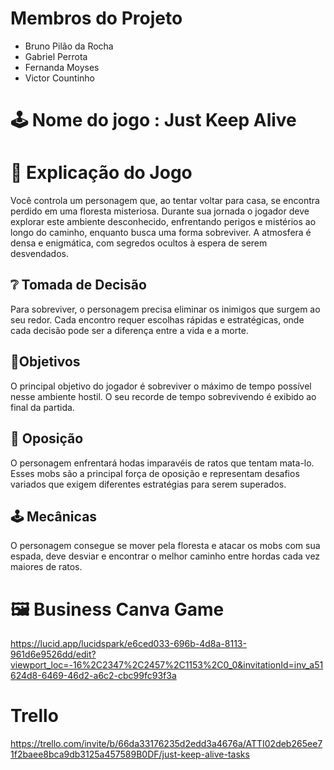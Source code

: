 # Membros do Projeto
-  Bruno Pilão da Rocha
-  Gabriel Perrota
-  Fernanda Moyses
-  Victor Countinho

# 🕹️ Nome do jogo : Just Keep Alive

# 📖 Explicação do Jogo
Você controla um personagem que, ao tentar voltar para casa, se encontra perdido em uma floresta misteriosa. Durante sua jornada o jogador deve explorar este ambiente desconhecido, enfrentando perigos e mistérios ao longo do caminho, enquanto busca uma forma sobreviver. A atmosfera é densa e enigmática, com segredos ocultos à espera de serem desvendados.

## ❔ Tomada de Decisão
Para sobreviver, o personagem precisa eliminar os inimigos que surgem ao seu redor. Cada encontro requer escolhas rápidas e estratégicas, onde cada decisão pode ser a diferença entre a vida e a morte.

## 📍Objetivos
O principal objetivo do jogador é sobreviver o máximo de tempo possível nesse ambiente hostil. O seu recorde de tempo sobrevivendo é exibido ao final da partida.

## 👾 Oposição
O personagem enfrentará hodas imparavéis de ratos que tentam mata-lo. Esses mobs são a principal força de oposição e representam desafios variados que exigem diferentes estratégias para serem superados.

## 🕹️ Mecânicas
O personagem consegue se mover pela floresta e atacar os mobs com sua espada, deve desviar e encontrar o melhor caminho entre hordas cada vez maiores de ratos.

# 🖼 Business Canva Game
https://lucid.app/lucidspark/e6ced033-696b-4d8a-8113-961d6e9526dd/edit?viewport_loc=-16%2C2347%2C2457%2C1153%2C0_0&invitationId=inv_a51624d8-6469-46d2-a6c2-cbc99fc93f3a

# Trello
https://trello.com/invite/b/66da33176235d2edd3a4676a/ATTI02deb265ee71f2baee8bca9db3125a457589B0DF/just-keep-alive-tasks
